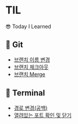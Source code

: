 # TIL
😎 Today I Learned

## 💐 Git

- [브랜치 이름 변경](./git_브랜치%20이름%20변경.md)
- [브랜치 체크아웃](./git_브랜치%20체크아웃.md)
- [브랜치 Merge](./git_브랜치%20Merge.md)

## 🐥 Terminal

- [경로 변경(공백)](./terminal_경로%20변경(공백))
- [열려있는 포트 확인 및 닫기](./terminal_열려있는%20포트%20확인%20및%20닫기.md)

